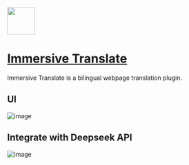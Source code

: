 <img src="https://github.com/deepseek-ai/awesome-deepseek-integration/assets/59196087/9d3f42b8-fcd0-47ab-8b06-1dd0554dd80e" width="64" height="auto" /> 

# [Immersive Translate](https://immersivetranslate.com/)

Immersive Translate is a bilingual webpage translation plugin.

## UI

![image](https://github.com/deepseek-ai/awesome-deepseek-integration/assets/59196087/adf0f871-3ea6-4523-b892-57305bbe8de0)


## Integrate with Deepseek API

![image](https://github.com/deepseek-ai/awesome-deepseek-integration/assets/48347974/323568f8-1d5d-49f8-89f6-d5f2160bf937)

